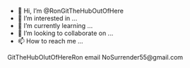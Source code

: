 - 👋 Hi, I’m @RonGitTheHubOutOfHere
- 👀 I’m interested in ...
- 🌱 I’m currently learning ...
- 💞️ I’m looking to collaborate on ...
- 📫 How to reach me ...

<!---
RonGitTheHubOutOfHere/RonGitTheHubOutOfHere is a ✨ special ✨ repository because its `README.md` (this file) appears on your GitHub profile.
You can click the Preview link to take a look at your changes.
--->GitTheHubOIutOfHereRon email NoSurrender55@gmail.com

